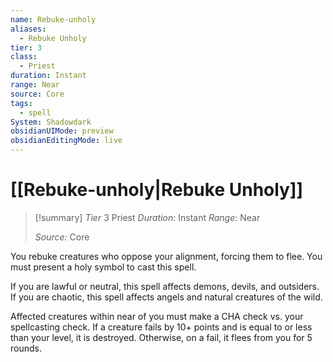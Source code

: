 ```yaml
---
name: Rebuke-unholy
aliases:
  - Rebuke Unholy
tier: 3
class:
  - Priest
duration: Instant
range: Near
source: Core
tags:
  - spell
System: Shadowdark
obsidianUIMode: preview
obsidianEditingMode: live
---
```

# [[Rebuke-unholy|Rebuke Unholy]]

>[!summary]
> *Tier* 3
> Priest
> *Duration*: Instant
> *Range*: Near
> 
> *Source:* Core

You rebuke creatures who oppose your alignment, forcing them to flee. You must present a holy symbol to cast this spell. 

If you are lawful or neutral, this spell affects demons, devils, and outsiders. If you are chaotic, this spell affects angels and natural creatures of the wild. 

Affected creatures within near of you must make a CHA check vs. your spellcasting check. If a creature fails by 10+ points and is equal to or less than your level, it is destroyed. Otherwise, on a fail, it flees from you for 5 rounds.



